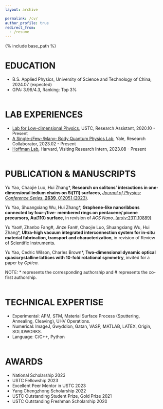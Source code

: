 ```yaml
---
layout: archive

permalink: /cv/
author_profile: true
redirect_from:
  - /resume
---
```


{% include base_path %}

EDUCATION
======
* B.S. Applied Physics, University of Science and Technology of China, 2024.07 (expected)<br/>
* GPA: 3.99/4.3, Ranking: Top 3%
<br><br>
  
LAB EXPERIENCES
======
* [Lab for Low-dimensional Physics](http://staff.ustc.edu.cn/~cgzeng/index.html), USTC, Research Assistant, 2020.10 - Present 
* [A Single-/Few-/Many- Body Quantum Physics Lab](https://brownlab.yale.edu/), Yale, Research Collaborator, 2023.02 - Present
* [Hoffman Lab](https://hoffman.physics.harvard.edu/), Harvard, Visiting Research Intern, 2023.08 - Present
<br><br>

PUBLICATION & MANUSCRIPTS
======
Yu Yao, Chaojie Luo, Hui Zhang\*, **Research on solitons’ interactions in one-dimensional indium chains on Si(111) surfaces**, [*Journal of Physics: Conference Series*, **2639**, 012051 (2023)](https://iopscience.iop.org/article/10.1088/1742-6596/2639/1/012051).

Yu Yao, Shuangxiang Wu, Hui Zhang\*, **Graphene-like nanoribbons connected by four-/five- membered rings on pentacene/ picene precursors, Au(110) surface**, in revision of *ACS Nano*.[ (arxiv:2311.10889)](https://arxiv.org/abs/2311.10889)

Yu Yao#, Zhanbo Fang#, Jinze Fan#, Chaojie Luo, Shuangxiang Wu, Hui Zhang\*, **Ultra-high vacuum integrated interconnection system for in-situ material fabrication, transport and characterization**, in revision of Review of Scientific Instruments.

Yu Yao, Cedric Wilson, Charles Brown\*, **Two-dimensional dynamic optical quasicrystalline lattices with 10-fold rotational symmetry**, invited for a paper by *Optica*.

NOTE: \* represents the corresponding authorship and # represents the co-first authorship.
<br><br>

TECHNICAL EXPERTISE
======
* Experimental: AFM, STM, Material Surface Process (Sputtering, Annealing, Cleaving), UHV Operations.
* Numerical: ImageJ, Gwyddion, Gatan, VASP, MATLAB, LATEX, Origin, SOLIDWORKS.
* Language: C/C++, Python
<br><br>

AWARDS
======
* National Scholarship                                                                                                                         2023
* USTC Fellowship                                                                                                                              2023
* Excellent Peer Mentor in USTC                                                                                                                2023  
* Yang Chengzhong Scholarship                                                                                                                  2022               
* USTC Outstanding Student Prize, Gold Prize                                                                                                   2021
* USTC Outstanding Freshman Scholarship                                                                                                        2020
  
